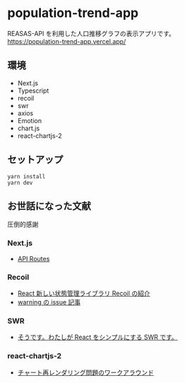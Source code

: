 # population-trend-app

REASAS-API を利用した人口推移グラフの表示アプリです。
https://population-trend-app.vercel.app/

## 環境

- Next.js
- Typescript
- recoil
- swr
- axios
- Emotion
- chart.js
- react-chartjs-2

## セットアップ

```
yarn install
yarn dev
```

## お世話になった文献

圧倒的感謝

### Next.js

- [API Routes](https://nextjs.org/docs/api-routes/introduction)

### Recoil

- [React 新しい状態管理ライブラリ Recoil の紹介](https://zenn.dev/ria/articles/2427d0e998c557cdbb96)
- [warning の issue 記事](https://github.com/facebookexperimental/Recoil/issues/12)

### SWR

- [そうです。わたしが React をシンプルにする SWR です。](https://zenn.dev/uttk/articles/b3bcbedbc1fd00)

### react-chartjs-2

- [チャート再レンダリング問題のワークアラウンド](https://github.com/reactchartjs/react-chartjs-2/issues/90)

